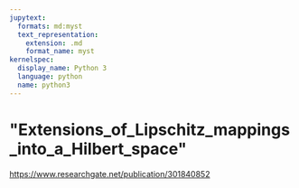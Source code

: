 ```yaml
---
jupytext:
  formats: md:myst
  text_representation:
    extension: .md
    format_name: myst
kernelspec:
  display_name: Python 3
  language: python
  name: python3
---
```


# "Extensions_of_Lipschitz_mappings_into_a_Hilbert_space"

https://www.researchgate.net/publication/301840852